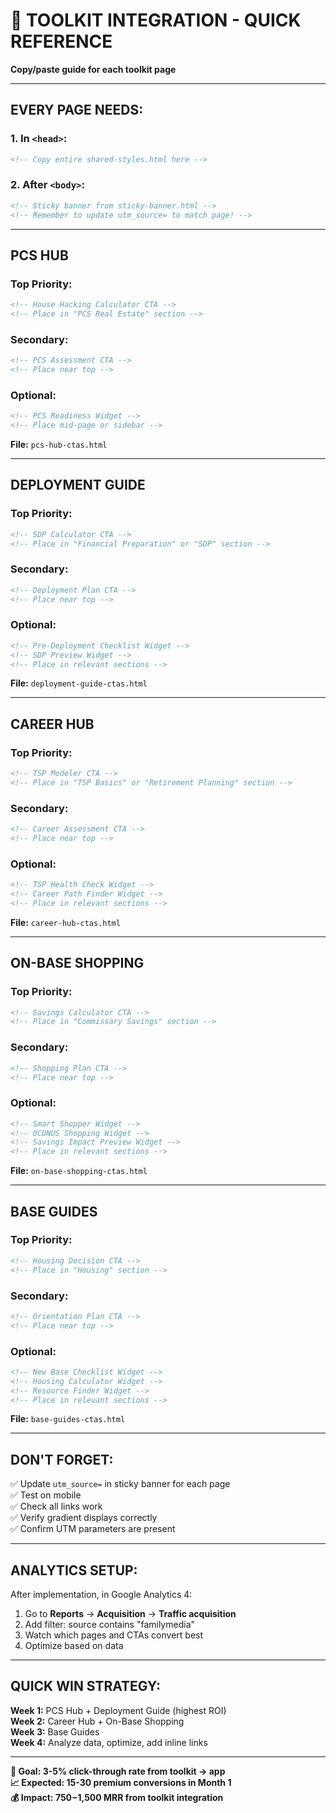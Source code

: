 # 🚀 TOOLKIT INTEGRATION - QUICK REFERENCE

**Copy/paste guide for each toolkit page**

---

## **EVERY PAGE NEEDS:**

### **1. In `<head>`:**
```html
<!-- Copy entire shared-styles.html here -->
```

### **2. After `<body>`:**
```html
<!-- Sticky banner from sticky-banner.html -->
<!-- Remember to update utm_source= to match page! -->
```

---

## **PCS HUB**

### **Top Priority:**
```html
<!-- House Hacking Calculator CTA -->
<!-- Place in "PCS Real Estate" section -->
```

### **Secondary:**
```html
<!-- PCS Assessment CTA -->
<!-- Place near top -->
```

### **Optional:**
```html
<!-- PCS Readiness Widget -->
<!-- Place mid-page or sidebar -->
```

**File:** `pcs-hub-ctas.html`

---

## **DEPLOYMENT GUIDE**

### **Top Priority:**
```html
<!-- SDP Calculator CTA -->
<!-- Place in "Financial Preparation" or "SDP" section -->
```

### **Secondary:**
```html
<!-- Deployment Plan CTA -->
<!-- Place near top -->
```

### **Optional:**
```html
<!-- Pre-Deployment Checklist Widget -->
<!-- SDP Preview Widget -->
<!-- Place in relevant sections -->
```

**File:** `deployment-guide-ctas.html`

---

## **CAREER HUB**

### **Top Priority:**
```html
<!-- TSP Modeler CTA -->
<!-- Place in "TSP Basics" or "Retirement Planning" section -->
```

### **Secondary:**
```html
<!-- Career Assessment CTA -->
<!-- Place near top -->
```

### **Optional:**
```html
<!-- TSP Health Check Widget -->
<!-- Career Path Finder Widget -->
<!-- Place in relevant sections -->
```

**File:** `career-hub-ctas.html`

---

## **ON-BASE SHOPPING**

### **Top Priority:**
```html
<!-- Savings Calculator CTA -->
<!-- Place in "Commissary Savings" section -->
```

### **Secondary:**
```html
<!-- Shopping Plan CTA -->
<!-- Place near top -->
```

### **Optional:**
```html
<!-- Smart Shopper Widget -->
<!-- OCONUS Shopping Widget -->
<!-- Savings Impact Preview Widget -->
<!-- Place in relevant sections -->
```

**File:** `on-base-shopping-ctas.html`

---

## **BASE GUIDES**

### **Top Priority:**
```html
<!-- Housing Decision CTA -->
<!-- Place in "Housing" section -->
```

### **Secondary:**
```html
<!-- Orientation Plan CTA -->
<!-- Place near top -->
```

### **Optional:**
```html
<!-- New Base Checklist Widget -->
<!-- Housing Calculator Widget -->
<!-- Resource Finder Widget -->
<!-- Place in relevant sections -->
```

**File:** `base-guides-ctas.html`

---

## **DON'T FORGET:**

✅ Update `utm_source=` in sticky banner for each page  
✅ Test on mobile  
✅ Check all links work  
✅ Verify gradient displays correctly  
✅ Confirm UTM parameters are present  

---

## **ANALYTICS SETUP:**

After implementation, in Google Analytics 4:
1. Go to **Reports** → **Acquisition** → **Traffic acquisition**
2. Add filter: source contains "familymedia"
3. Watch which pages and CTAs convert best
4. Optimize based on data

---

## **QUICK WIN STRATEGY:**

**Week 1:** PCS Hub + Deployment Guide (highest ROI)  
**Week 2:** Career Hub + On-Base Shopping  
**Week 3:** Base Guides  
**Week 4:** Analyze data, optimize, add inline links  

---

**🎯 Goal: 3-5% click-through rate from toolkit → app**  
**📈 Expected: 15-30 premium conversions in Month 1**  
**💰 Impact: $750-$1,500 MRR from toolkit integration**

